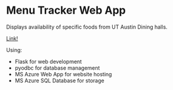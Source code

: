 # Menu Tracker Web App

Displays availability of specific foods from UT Austin Dining halls.

[Link!](https://menu-tracker-btbwf7bufydxbuds.canadacentral-01.azurewebsites.net/)

Using:
* Flask for web development
* pyodbc for database management
* MS Azure Web App for website hosting
* MS Azure SQL Database for storage
